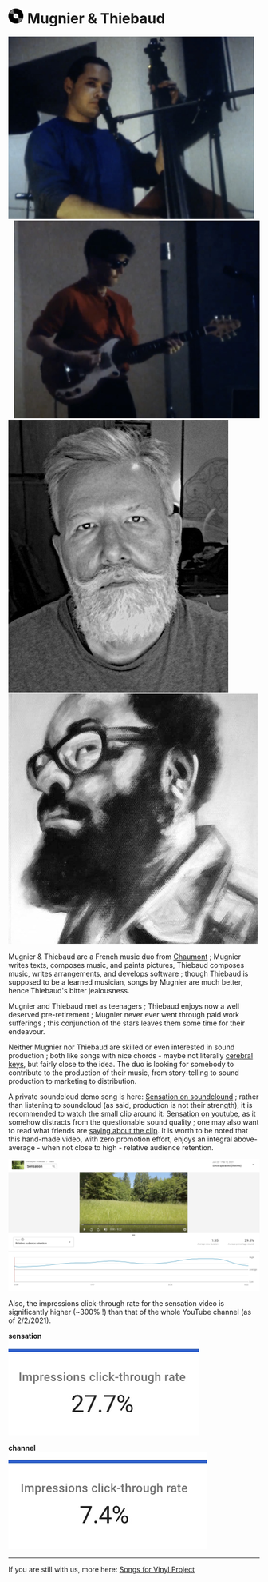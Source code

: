 # <a id="vinyl_brand" style="margin-right:.5rem;" title="Vinyl Title" href="https://mugnierandthiebaud.com/" target="_mugnier_et_thiebaud"><img src="/svgs/vinyl_icon.svg" style="width:30px; height: auto;"></a>Mugnier & Thiebaud

<div class="d-flex justify-content-center">
  <div class="col" style="padding-right: .7rem;">
    <img src="/jpegs/Mugnier.jpg" alt="MugnierJeune" class="img-fluid">
  </div>
  <div class="col" style="padding-left: .7rem;">
    <img src="/jpegs/Thiebaud.jpg" alt="ThiebaudJeune" class="img-fluid">
  </div>
</div>
</div>
<div class="row" >
  <div class="col">
    <img src="/jpegs/Thiebaud3.jpg" alt="ThiebaudVieux" class="img-fluid">
  </div>
  <div class="col">
    <img src="/jpegs/Mugnier2.jpg" alt="MugnierVieux" class="img-fluid">
  </div>
</div>

Mugnier & Thiebaud are a French music duo from [Chaumont](https://en.wikipedia.org/wiki/Chaumont,_Haute-Marne) ; Mugnier writes texts, composes music, and paints pictures, Thiebaud composes music, writes arrangements, and develops software ; though Thiebaud is supposed to be a learned musician, songs by Mugnier are much better, hence Thiebaud's bitter jealousness.

Mugnier and Thiebaud met as teenagers ; Thiebaud enjoys now a well deserved pre-retirement ; Mugnier never ever went through paid work sufferings ; this conjunction of the stars leaves them some time for their endeavour.

Neither Mugnier nor Thiebaud are skilled or even interested in sound production ; both like songs with nice chords - maybe not literally [cerebral keys](https://www.mamalarky.com/about-us), but fairly close to the idea. The duo is looking for somebody to contribute to the production of their music, from story-telling to sound production to marketing to distribution.

A private soundcloud demo song is here:
[Sensation on soundclound](https://soundcloud.com/christophe-thiebaud/sensation-new-mix/s-oyXVmEq51cf)
; rather than listening to soundcloud (as said, production is not their strength), it is recommended to watch the small clip around it:
[Sensation on youtube](https://youtu.be/tkK7Bi7c7Wc), as it somehow distracts from the questionable sound quality ; one may also want to read what friends are [saying about the clip](https://www.facebook.com/christophe.thiebaud/posts/10158927764709593). It is worth to be noted that this hand-made video, with zero promotion effort, enjoys an integral above-average - when not close to high - relative audience retention.

![Relative audience retention](/jpegs/relative_audience_retention.jpg)

Also, the impressions click-through rate for the sensation video is significantly higher (~300% !) than that of the whole YouTube channel (as of 2/2/2021).

**sensation**<br> ![channel](/jpegs/impressions_click-through_rate_sensation.jpg)

**channel**<br> ![sensation](/jpegs/impressions_click-through_rate_channel.jpg)

---

If you are still with us, more here: [Songs for Vinyl Project](https://mugnierandthiebaud.com/)
